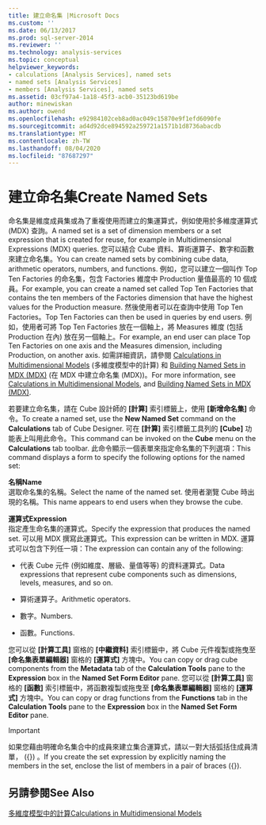 ```yaml
---
title: 建立命名集 |Microsoft Docs
ms.custom: ''
ms.date: 06/13/2017
ms.prod: sql-server-2014
ms.reviewer: ''
ms.technology: analysis-services
ms.topic: conceptual
helpviewer_keywords:
- calculations [Analysis Services], named sets
- named sets [Analysis Services]
- members [Analysis Services], named sets
ms.assetid: 03cf97a4-1a18-45f3-acb0-35123bd619be
author: minewiskan
ms.author: owend
ms.openlocfilehash: e92984102ceb8ad0ac049c15870e9f1efd6090fe
ms.sourcegitcommit: ad4d92dce894592a259721a1571b1d8736abacdb
ms.translationtype: MT
ms.contentlocale: zh-TW
ms.lasthandoff: 08/04/2020
ms.locfileid: "87687297"
---
```

# <a name="create-named-sets"></a><span data-ttu-id="bca3e-102">建立命名集</span><span class="sxs-lookup"><span data-stu-id="bca3e-102">Create Named Sets</span></span>
  <span data-ttu-id="bca3e-103">命名集是維度成員集或為了重複使用而建立的集運算式，例如使用於多維度運算式 (MDX) 查詢。</span><span class="sxs-lookup"><span data-stu-id="bca3e-103">A named set is a set of dimension members or a set expression that is created for reuse, for example in Multidimensional Expressions (MDX) queries.</span></span> <span data-ttu-id="bca3e-104">您可以結合 Cube 資料、算術運算子、數字和函數來建立命名集。</span><span class="sxs-lookup"><span data-stu-id="bca3e-104">You can create named sets by combining cube data, arithmetic operators, numbers, and functions.</span></span> <span data-ttu-id="bca3e-105">例如，您可以建立一個叫作 Top Ten Factories 的命名集，包含 Factories 維度中 Production 量值最高的 10 個成員。</span><span class="sxs-lookup"><span data-stu-id="bca3e-105">For example, you can create a named set called Top Ten Factories that contains the ten members of the Factories dimension that have the highest values for the Production measure.</span></span> <span data-ttu-id="bca3e-106">然後使用者可以在查詢中使用 Top Ten Factories。</span><span class="sxs-lookup"><span data-stu-id="bca3e-106">Top Ten Factories can then be used in queries by end users.</span></span> <span data-ttu-id="bca3e-107">例如，使用者可將 Top Ten Factories 放在一個軸上，將 Measures 維度 (包括 Production 在內) 放在另一個軸上。</span><span class="sxs-lookup"><span data-stu-id="bca3e-107">For example, an end user can place Top Ten Factories on one axis and the Measures dimension, including Production, on another axis.</span></span> <span data-ttu-id="bca3e-108">如需詳細資訊，請參閱 [Calculations in Multidimensional Models](calculations-in-multidimensional-models.md) (多維度模型中的計算) 和 [Building Named Sets in MDX &#40;MDX&#41;](mdx/mdx-named-sets-building-named-sets.md) (在 MDX 中建立命名集 (MDX))。</span><span class="sxs-lookup"><span data-stu-id="bca3e-108">For more information, see [Calculations in Multidimensional Models](calculations-in-multidimensional-models.md), and [Building Named Sets in MDX &#40;MDX&#41;](mdx/mdx-named-sets-building-named-sets.md).</span></span>  
  
 <span data-ttu-id="bca3e-109">若要建立命名集，請在 Cube 設計師的 **[計算]** 索引標籤上，使用 **[新增命名集]** 命令。</span><span class="sxs-lookup"><span data-stu-id="bca3e-109">To create a named set, use the **New Named Set** command on the **Calculations** tab of Cube Designer.</span></span> <span data-ttu-id="bca3e-110">可在 **[計算]** 索引標籤工具列的 **[Cube]** 功能表上叫用此命令。</span><span class="sxs-lookup"><span data-stu-id="bca3e-110">This command can be invoked on the **Cube** menu on the **Calculations** tab toolbar.</span></span> <span data-ttu-id="bca3e-111">此命令顯示一個表單來指定命名集的下列選項：</span><span class="sxs-lookup"><span data-stu-id="bca3e-111">This command displays a form to specify the following options for the named set:</span></span>  
  
 <span data-ttu-id="bca3e-112">**名稱**</span><span class="sxs-lookup"><span data-stu-id="bca3e-112">**Name**</span></span>  
 <span data-ttu-id="bca3e-113">選取命名集的名稱。</span><span class="sxs-lookup"><span data-stu-id="bca3e-113">Select the name of the named set.</span></span> <span data-ttu-id="bca3e-114">使用者瀏覽 Cube 時出現的名稱。</span><span class="sxs-lookup"><span data-stu-id="bca3e-114">This name appears to end users when they browse the cube.</span></span>  
  
 <span data-ttu-id="bca3e-115">**運算式**</span><span class="sxs-lookup"><span data-stu-id="bca3e-115">**Expression**</span></span>  
 <span data-ttu-id="bca3e-116">指定產生命名集的運算式。</span><span class="sxs-lookup"><span data-stu-id="bca3e-116">Specify the expression that produces the named set.</span></span> <span data-ttu-id="bca3e-117">可以用 MDX 撰寫此運算式。</span><span class="sxs-lookup"><span data-stu-id="bca3e-117">This expression can be written in MDX.</span></span> <span data-ttu-id="bca3e-118">運算式可以包含下列任一項：</span><span class="sxs-lookup"><span data-stu-id="bca3e-118">The expression can contain any of the following:</span></span>  
  
-   <span data-ttu-id="bca3e-119">代表 Cube 元件 (例如維度、層級、量值等等) 的資料運算式。</span><span class="sxs-lookup"><span data-stu-id="bca3e-119">Data expressions that represent cube components such as dimensions, levels, measures, and so on.</span></span>  
  
-   <span data-ttu-id="bca3e-120">算術運算子。</span><span class="sxs-lookup"><span data-stu-id="bca3e-120">Arithmetic operators.</span></span>  
  
-   <span data-ttu-id="bca3e-121">數字。</span><span class="sxs-lookup"><span data-stu-id="bca3e-121">Numbers.</span></span>  
  
-   <span data-ttu-id="bca3e-122">函數。</span><span class="sxs-lookup"><span data-stu-id="bca3e-122">Functions.</span></span>  
  
 <span data-ttu-id="bca3e-123">您可以從 **[計算工具]** 窗格的 **[中繼資料]** 索引標籤中，將 Cube 元件複製或拖曳至 **[命名集表單編輯器]** 窗格的 **[運算式]** 方塊中。</span><span class="sxs-lookup"><span data-stu-id="bca3e-123">You can copy or drag cube components from the **Metadata** tab of the **Calculation Tools** pane to the **Expression** box in the **Named Set Form Editor** pane.</span></span> <span data-ttu-id="bca3e-124">您可以從 **[計算工具]** 窗格的 **[函數]** 索引標籤中，將函數複製或拖曳至 **[命名集表單編輯器]** 窗格的 **[運算式]** 方塊中。</span><span class="sxs-lookup"><span data-stu-id="bca3e-124">You can copy or drag functions from the **Functions** tab in the **Calculation Tools** pane to the **Expression** box in the **Named Set Form Editor** pane.</span></span>  
  
> [!IMPORTANT]  
>  <span data-ttu-id="bca3e-125">如果您藉由明確命名集合中的成員來建立集合運算式，請以一對大括弧括住成員清單， ({}) 。</span><span class="sxs-lookup"><span data-stu-id="bca3e-125">If you create the set expression by explicitly naming the members in the set, enclose the list of members in a pair of braces ({}).</span></span>  
  
## <a name="see-also"></a><span data-ttu-id="bca3e-126">另請參閱</span><span class="sxs-lookup"><span data-stu-id="bca3e-126">See Also</span></span>  
 [<span data-ttu-id="bca3e-127">多維度模型中的計算</span><span class="sxs-lookup"><span data-stu-id="bca3e-127">Calculations in Multidimensional Models</span></span>](calculations-in-multidimensional-models.md)  
  
  
